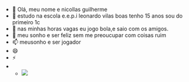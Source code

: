 - 👋 Olá, meu nome e nicollas guilherme
- 👀 estudo na escola e.e.p.i leonardo vilas boas tenho 15 anos sou do primeiro 1c
- 🌱 nas minhas horas vagas eu jogo bola,e saio com os amigos.
- 💞️ meu sonho e ser feliz sem me preoucupar com coisas ruim
- 📫 meusonho e ser jogador
- 😄 
- ⚡
- - ![](https://media.tenor.com/Em5BxiSLDNgAAAAM/dancinha-comemorando.gif)
